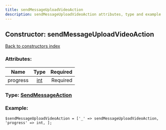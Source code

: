 ```yaml
---
title: sendMessageUploadVideoAction
description: sendMessageUploadVideoAction attributes, type and example
---
```

## Constructor: sendMessageUploadVideoAction  
[Back to constructors index](index.md)



### Attributes:

| Name     |    Type       | Required |
|----------|:-------------:|---------:|
|progress|[int](../types/int.md) | Required|



### Type: [SendMessageAction](../types/SendMessageAction.md)


### Example:

```
$sendMessageUploadVideoAction = ['_' => sendMessageUploadVideoAction, 'progress' => int, ];
```